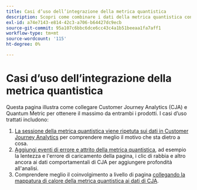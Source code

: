 ```yaml
---
title: Casi d’uso dell’integrazione della metrica quantistica
description: Scopri come combinare i dati della metrica quantistica con il resto dei dati in Customer Journey Analytics.
exl-id: a74e7143-e814-42c3-a706-b64427dc9ecb
source-git-commit: 95a107c6bbc6dce6cc43c4a1b51beeaa1fa7aff1
workflow-type: tm+mt
source-wordcount: '115'
ht-degree: 0%

---
```


# Casi d’uso dell’integrazione della metrica quantistica

Questa pagina illustra come collegare Customer Journey Analytics (CJA) e Quantum Metric per ottenere il massimo da entrambi i prodotti.  I casi d’uso trattati includono:

1. [La sessione della metrica quantistica viene ripetuta sui dati in Customer Journey Analytics](tie-session-replays.md) per comprendere meglio il motivo che sta dietro a cosa.
1. [Aggiungi eventi di errore e attrito della metrica quantistica](friction-events.md), ad esempio la lentezza e l&#39;errore di caricamento della pagina, i clic di rabbia e altro ancora ai dati comportamentali di CJA per aggiungere profondità all&#39;analisi.
1. Comprendere meglio il coinvolgimento a livello di pagina [collegando la mappatura di calore della metrica quantistica ai dati di CJA](heatmap.md).
